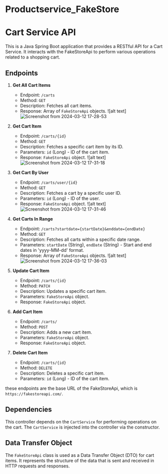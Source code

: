 
# Productservice_FakeStore
# Cart Service API

This is a Java Spring Boot application that provides a RESTful API for a Cart Service. It interacts with the FakeStoreApi to perform various operations related to a shopping cart.

## Endpoints

1. **Get All Cart Items**
    - Endpoint: `/carts`
    - Method: `GET`
    - Description: Fetches all cart items.
    - Response: Array of `FakeStoreApi` objects.
    ![alt text]![Screenshot from 2024-03-12 17-28-53](https://github.com/ruthwikchikoti/FakeStroreApi_CartService_MidTerm/assets/145591715/f21f736f-56f2-420d-8ce3-d1690932f123)

2. **Get Cart Item**
    - Endpoint: `/carts/{id}`
    - Method: `GET`
    - Description: Fetches a specific cart item by its ID.
    - Parameters: `id` (Long) - ID of the cart item.
    - Response: `FakeStoreApi` object.
    ![alt text]![Screenshot from 2024-03-12 17-31-18](https://github.com/ruthwikchikoti/FakeStroreApi_CartService_MidTerm/assets/145591715/58596bc1-8c1d-442e-ab06-78cbbd1f4871)

3. **Get Cart By User**
    - Endpoint: `/carts/user/{id}`
    - Method: `GET`
    - Description: Fetches a cart by a specific user ID.
    - Parameters: `id` (Long) - ID of the user.
    - Response: `FakeStoreApi` object.
    ![alt text]![Screenshot from 2024-03-12 17-31-46](https://github.com/ruthwikchikoti/FakeStroreApi_CartService_MidTerm/assets/145591715/c312e393-7f23-406d-84f6-26ddc05d5f14)


4. **Get Carts In Range**
    - Endpoint: `/carts?startdate={startDate}&enddate={endDate}`
    - Method: `GET`
    - Description: Fetches all carts within a specific date range.
    - Parameters: `startDate` (String), `endDate` (String) - Start and end dates in 'yyyy-MM-dd' format.
    - Response: Array of `FakeStoreApi` objects.
    ![alt text]![Screenshot from 2024-03-12 17-36-03](https://github.com/ruthwikchikoti/FakeStroreApi_CartService_MidTerm/assets/145591715/1929c398-0e0c-4531-b883-8341526421df)


5. **Update Cart Item**
    - Endpoint: `/carts/{id}`
    - Method: `PATCH`
    - Description: Updates a specific cart item.
    - Parameters: `FakeStoreApi` object.
    - Response: `FakeStoreApi` object.

6. **Add Cart Item**
    - Endpoint: `/carts/`
    - Method: `POST`
    - Description: Adds a new cart item.
    - Parameters: `FakeStoreApi` object.
    - Response: `FakeStoreApi` object.

7. **Delete Cart Item**
    - Endpoint: `/carts/{id}`
    - Method: `DELETE`
    - Description: Deletes a specific cart item.
    - Parameters: `id` (Long) - ID of the cart item.

these endpoints are the base URL of the FakeStoreApi, which is `https://fakestoreapi.com/`.


## Dependencies

This controller depends on the `CartService` for performing operations on the cart. The `CartService` is injected into the controller via the constructor.

## Data Transfer Object

The `FakeStoreApi` class is used as a Data Transfer Object (DTO) for cart items. It represents the structure of the data that is sent and received in HTTP requests and responses.

